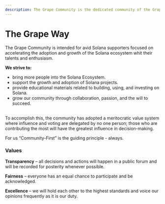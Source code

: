 ```yaml
---
description: The Grape Community is the dedicated community of the Grape Network
---
```


# The Grape Way

The Grape Community is intended for avid Solana supporters focused on accelerating the adoption and growth of the Solana ecosystem whit their talents and enthusiasm.&#x20;

**We strive to:**

* bring more people into the Solana Ecosystem.
* support the growth and adoption of Solana projects.
* provide educational materials related to building, using, and investing on Solana.
* grow our community through collaboration, passion, and the will to succeed.

\
To accomplish this, the community has adopted a meritocratic value system where influence and voting are delegated by no one person; those who are contributing the most will have the greatest influence in decision-making.

For us “Community-First” is the guiding principle - always.&#x20;

### Values

**Transparency** – all decisions and actions will happen in a public forum and will be recorded for posterity whenever possible.

**Fairness** – everyone has an equal chance to participate and be acknowledged.

**Excellence** – we will hold each other to the highest standards and voice our opinions frequently as it is our duty.
